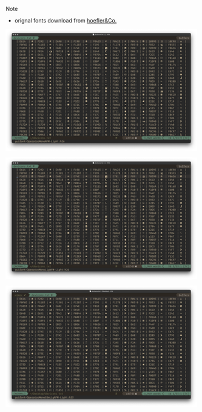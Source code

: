 
> [!NOTE]
> - orignal fonts download from [hoefler&Co.](https://typography.com/fonts/operator/styles)

![OperatorMonoNFM-Light](./OperatorMonoNFM-Light.png)

![OperatorMonoLigNFM-Light](./OperatorMonoLigNFM-Light.png)

![OperatorMonoSSmLigNFM-Light](./OperatorMonoSSmLigNFM-Light.png)
